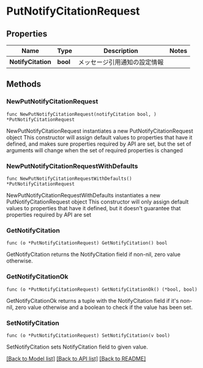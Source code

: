 # PutNotifyCitationRequest

## Properties

Name | Type | Description | Notes
------------ | ------------- | ------------- | -------------
**NotifyCitation** | **bool** | メッセージ引用通知の設定情報 | 

## Methods

### NewPutNotifyCitationRequest

`func NewPutNotifyCitationRequest(notifyCitation bool, ) *PutNotifyCitationRequest`

NewPutNotifyCitationRequest instantiates a new PutNotifyCitationRequest object
This constructor will assign default values to properties that have it defined,
and makes sure properties required by API are set, but the set of arguments
will change when the set of required properties is changed

### NewPutNotifyCitationRequestWithDefaults

`func NewPutNotifyCitationRequestWithDefaults() *PutNotifyCitationRequest`

NewPutNotifyCitationRequestWithDefaults instantiates a new PutNotifyCitationRequest object
This constructor will only assign default values to properties that have it defined,
but it doesn't guarantee that properties required by API are set

### GetNotifyCitation

`func (o *PutNotifyCitationRequest) GetNotifyCitation() bool`

GetNotifyCitation returns the NotifyCitation field if non-nil, zero value otherwise.

### GetNotifyCitationOk

`func (o *PutNotifyCitationRequest) GetNotifyCitationOk() (*bool, bool)`

GetNotifyCitationOk returns a tuple with the NotifyCitation field if it's non-nil, zero value otherwise
and a boolean to check if the value has been set.

### SetNotifyCitation

`func (o *PutNotifyCitationRequest) SetNotifyCitation(v bool)`

SetNotifyCitation sets NotifyCitation field to given value.



[[Back to Model list]](../README.md#documentation-for-models) [[Back to API list]](../README.md#documentation-for-api-endpoints) [[Back to README]](../README.md)


